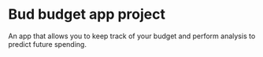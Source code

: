 # Bud budget app project 
An app that allows you to keep track of your budget and perform analysis to predict future spending.
